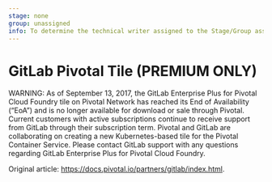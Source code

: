 ```yaml
---
stage: none
group: unassigned
info: To determine the technical writer assigned to the Stage/Group associated with this page, see https://about.gitlab.com/handbook/engineering/ux/technical-writing/#assignments
---
```


# GitLab Pivotal Tile **(PREMIUM ONLY)**

WARNING:
As of September 13, 2017, the GitLab Enterprise Plus for Pivotal Cloud Foundry
tile on Pivotal Network has reached its End of Availability (“EoA”) and is no
longer available for download or sale through Pivotal. Current customers with
active subscriptions continue to receive support from GitLab through their
subscription term. Pivotal and GitLab are collaborating on creating a new
Kubernetes-based tile for the Pivotal Container Service. Please contact GitLab
support with any questions regarding GitLab Enterprise Plus for Pivotal Cloud Foundry.

Original article: <https://docs.pivotal.io/partners/gitlab/index.html>.
